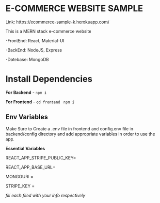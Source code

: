 # E-COMMERCE WEBSITE SAMPLE

Link: https://ecommerce-sample-k.herokuapp.com/

This is a MERN stack e-commerce website

-FrontEnd: React, Material-UI

-BackEnd: NodeJS, Express

-Datebase: MongoDB

# Install Dependencies

**For Backend** - `npm i`

**For Frontend** - `cd frontend` ` npm i`

## Env Variables

Make Sure to Create a .env file in frontend and config.env file in backend/config directory and add appropriate variables in order to use the app.

**Essential Variables**

REACT_APP_STRIPE_PUBLIC_KEY=

REACT_APP_BASE_URL=

MONGOURI = 

STRIPE_KEY = 

_fill each filed with your info respectively_
